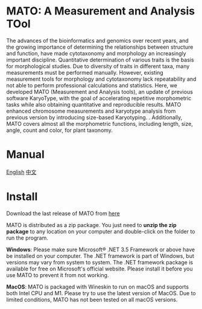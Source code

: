 # MATO: A Measurement and Analysis TOol
The advances of the bioinformatics and genomics over recent years, and the growing importance of determining the relationships between structure and function, have made cytotaxonomy and morphology an increasingly important discipline. Quantitative determination of various traits is the basis for morphological studies. Due to diversity of traits in different taxa, many measurements must be performed manually. However, existing measurement tools for morphology and cytotaxonomy lack repeatability and not able to perform professional calculations and statistics. Here, we developed MATO (Measurement and Analysis tools), an update of previous software KaryoType, with the goal of accelerating repetitive morphometric tasks while also obtaining quantitative and reproducible results. MATO enhanced chromosome measurements and karyotype analysis from previous version by introducing size-based Karyotyping. . Additionally, MATO covers almost all the morphometric functions, including length, size, angle, count and color, for plant taxonomy. 

# Manual
[English](./manual_en.pdf) [中文](./manual_zh_cn.pdf)

# Install
Download the last release of MATO from [here](https://github.com/sculab/MATO/releases)

MATO is distributed as a zip package. You just need to **unzip the zip package** to any location on your computer and double-click on the folder to run the program.

**Windows**: Please make sure Microsoft® .NET 3.5 Framework or above have be installed on your computer. The .NET framework is part of Windows, but versions may vary from system to system. The .NET framework package is available for free on Microsoft's official website. Please install it before you use MATO to prevent it from not working. 

**MacOS**: MATO is packaged with Wineskin to run on macOS and supports both Intel CPU and M1. Please try to use the latest version of MacOS. Due to limited conditions, MATO has not been tested on all macOS versions.
